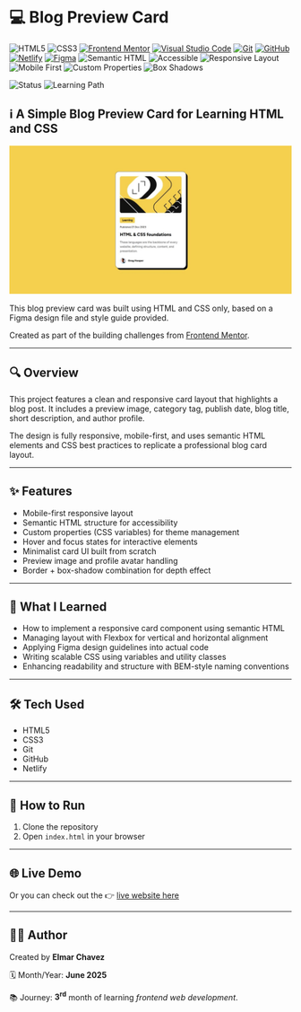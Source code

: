 # 💻 Blog Preview Card

![HTML5](https://img.shields.io/badge/HTML5-E34F26?style=for-the-badge&logo=html5&logoColor=white)
![CSS3](https://img.shields.io/badge/CSS3-1572B6?style=for-the-badge&logo=css3&logoColor=white)
[![Frontend Mentor](https://img.shields.io/badge/Frontend%20Mentor-3e54a3?style=for-the-badge&logo=frontendmentor&logoColor=white)](https://www.frontendmentor.io/)
[![Visual Studio Code](https://img.shields.io/badge/VS%20Code-007ACC?style=for-the-badge&logo=visual-studio-code&logoColor=white)](https://code.visualstudio.com/)
[![Git](https://img.shields.io/badge/Git-F05032?style=for-the-badge&logo=git&logoColor=white)](https://git-scm.com/)
[![GitHub](https://img.shields.io/badge/GitHub-181717?style=for-the-badge&logo=github&logoColor=white)](https://github.com/)
[![Netlify](https://img.shields.io/badge/Netlify-00C7B7?style=for-the-badge&logo=netlify&logoColor=white)](https://www.netlify.com/)
[![Figma](https://img.shields.io/badge/Figma-ffffff?style=for-the-badge&logo=figma&logoColor=F24E1E)](https://www.figma.com/)
![Semantic HTML](https://img.shields.io/badge/Semantic%20HTML-ff9800?style=for-the-badge)
![Accessible](https://img.shields.io/badge/Accessibility-A11Y-0052cc?style=for-the-badge)
![Responsive Layout](https://img.shields.io/badge/Responsive%20Layout-Full%20Support-blue?style=for-the-badge)
![Mobile First](https://img.shields.io/badge/Mobile--First-Design-orange?style=for-the-badge)
![Custom Properties](https://img.shields.io/badge/CSS%20Variables-Used-8e44ad?style=for-the-badge)
![Box Shadows](https://img.shields.io/badge/Box%20Shadows-Used-ffb300?style=for-the-badge)

![Status](https://img.shields.io/badge/status-complete-brightgreen)
![Learning Path](https://img.shields.io/badge/learning%20path-month%203-blue)

## ℹ️ A Simple Blog Preview Card for Learning HTML and CSS

![Site preview](./img/site-preview_1200x630.jpg)

This blog preview card was built using HTML and CSS only, based on a Figma design file and style guide provided.

Created as part of the building challenges from [Frontend Mentor](https://www.frontendmentor.io/).

---

## 🔍 Overview

This project features a clean and responsive card layout that highlights a blog post. It includes a preview image, category tag, publish date, blog title, short description, and author profile.

The design is fully responsive, mobile-first, and uses semantic HTML elements and CSS best practices to replicate a professional blog card layout.

---

## ✨ Features

- Mobile-first responsive layout
- Semantic HTML structure for accessibility
- Custom properties (CSS variables) for theme management
- Hover and focus states for interactive elements
- Minimalist card UI built from scratch
- Preview image and profile avatar handling
- Border + box-shadow combination for depth effect

---

## 🧠 What I Learned

- How to implement a responsive card component using semantic HTML
- Managing layout with Flexbox for vertical and horizontal alignment
- Applying Figma design guidelines into actual code
- Writing scalable CSS using variables and utility classes
- Enhancing readability and structure with BEM-style naming conventions

---

## 🛠️ Tech Used

- HTML5
- CSS3
- Git
- GitHub
- Netlify

---

## 🚀 How to Run

1. Clone the repository
2. Open `index.html` in your browser

---

## 🌐 Live Demo

Or you can check out the 👉 [live website here](SITE_LINK)

---

## 🧑‍💻 Author

Created by **Elmar Chavez**

🗓️ Month/Year: **June 2025**

📚 Journey: **3<sup>rd</sup>** month of learning _frontend web development_.
